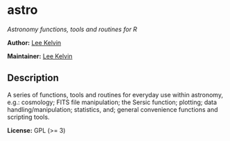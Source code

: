 # astro

*Astronomy functions, tools and routines for R*

**Author:** [Lee Kelvin](mailto:l.s.kelvin@ljmu.ac.uk)

**Maintainer:** [Lee Kelvin](mailto:l.s.kelvin@ljmu.ac.uk)

## Description
A series of functions, tools and routines for everyday use within astronomy, e.g.: cosmology; FITS file manipulation; the Sersic function; plotting; data handling/manipulation; statistics, and; general convenience functions and scripting tools.

**License:** GPL (>= 3)

